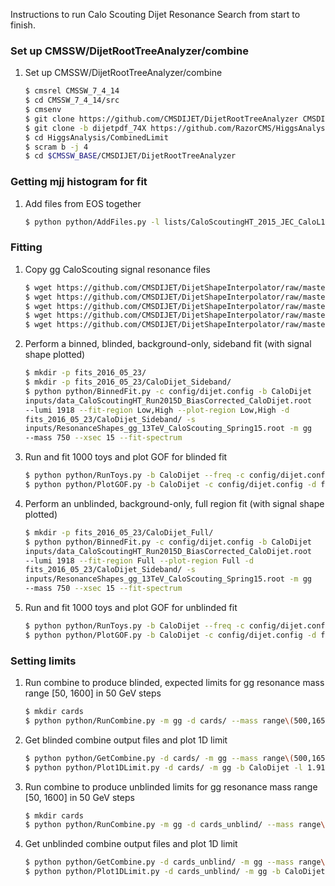 
Instructions to run Calo Scouting Dijet Resonance Search from start to finish.

### Set up CMSSW/DijetRootTreeAnalyzer/combine
1. Set up CMSSW/DijetRootTreeAnalyzer/combine
    
    ```sh
    $ cmsrel CMSSW_7_4_14
    $ cd CMSSW_7_4_14/src
    $ cmsenv
    $ git clone https://github.com/CMSDIJET/DijetRootTreeAnalyzer CMSDIJET/DijetRootTreeAnalyzer
    $ git clone -b dijetpdf_74X https://github.com/RazorCMS/HiggsAnalysis-CombinedLimit HiggsAnalysis/CombinedLimit
    $ cd HiggsAnalysis/CombinedLimit
    $ scram b -j 4
    $ cd $CMSSW_BASE/CMSDIJET/DijetRootTreeAnalyzer
    ```
    
### Getting mjj histogram for fit
1. Add files from EOS together
    
    ```sh
    $ python python/AddFiles.py -l lists/CaloScoutingHT_2015_JEC_CaloL1L2L3_PFL2L3Residual_BiasCorrected_20160523_161841_reduced_skim.txt -o inputs/data_CaloScoutingHT_Run2015D_BiasCorrected_CaloDijet.root
    ```

### Fitting
1. Copy gg CaloScouting signal resonance files
    
    ```sh
    $ wget https://github.com/CMSDIJET/DijetShapeInterpolator/raw/master/ResonanceShapes_gg_13TeV_CaloScouting_Spring15.root -P inputs/
    $ wget https://github.com/CMSDIJET/DijetShapeInterpolator/raw/master/ResonanceShapes_gg_13TeV_CaloScouting_Spring15_JERUP.root -P inputs/
    $ wget https://github.com/CMSDIJET/DijetShapeInterpolator/raw/master/ResonanceShapes_gg_13TeV_CaloScouting_Spring15_JERDOWN.root -P inputs/
    $ wget https://github.com/CMSDIJET/DijetShapeInterpolator/raw/master/ResonanceShapes_gg_13TeV_CaloScouting_Spring15_JESUP.root -P inputs/
    $ wget https://github.com/CMSDIJET/DijetShapeInterpolator/raw/master/ResonanceShapes_gg_13TeV_CaloScouting_Spring15_JESDOWN.root -P inputs/
    ```

1. Perform a binned, blinded, background-only, sideband fit (with signal shape plotted)
    
    ```sh
    $ mkdir -p fits_2016_05_23/
    $ mkdir -p fits_2016_05_23/CaloDijet_Sideband/
    $ python python/BinnedFit.py -c config/dijet.config -b CaloDijet
    inputs/data_CaloScoutingHT_Run2015D_BiasCorrected_CaloDijet.root
    --lumi 1918 --fit-region Low,High --plot-region Low,High -d
    fits_2016_05_23/CaloDijet_Sideband/ -s
    inputs/ResonanceShapes_gg_13TeV_CaloScouting_Spring15.root -m gg
    --mass 750 --xsec 15 --fit-spectrum
    ```
	
1. Run and fit 1000 toys and plot GOF for blinded fit
    
    ```sh
    $ python python/RunToys.py -b CaloDijet --freq -c config/dijet.config --lumi 1918 --fit-region Low,High  -d fits_2016_05_23/CaloDijet_Sideband/ -i fits_2016_05_23/CaloDijet_Sideband/DijetFitResults_CaloDijet.root  -t 1000 -s 0
    $ python python/PlotGOF.py -b CaloDijet -c config/dijet.config -d fits_2016_05_23/CaloDijet_Sideband/ -t fits_2016_05_23/CaloDijet_Sideband/toys_Freq_s0_CaloDijet.root -l 1918 --data
    ```

1. Perform an unblinded, background-only, full region fit (with signal shape plotted)
    
    ```sh
    $ mkdir -p fits_2016_05_23/CaloDijet_Full/
    $ python python/BinnedFit.py -c config/dijet.config -b CaloDijet
    inputs/data_CaloScoutingHT_Run2015D_BiasCorrected_CaloDijet.root
    --lumi 1918 --fit-region Full --plot-region Full -d
    fits_2016_05_23/CaloDijet_Sideband/ -s
    inputs/ResonanceShapes_gg_13TeV_CaloScouting_Spring15.root -m gg
    --mass 750 --xsec 15 --fit-spectrum
    ```
	
1. Run and fit 1000 toys and plot GOF for unblinded fit
    
    ```sh
    $ python python/RunToys.py -b CaloDijet --freq -c config/dijet.config --lumi 1918 --fit-region Full  -d fits_2016_05_23/CaloDijet_Full/ -i fits_2016_05_23/CaloDijet_Sideband/DijetFitResults_CaloDijet.root  -t 1000 -s 0
    $ python python/PlotGOF.py -b CaloDijet -c config/dijet.config -d fits_2016_05_23/CaloDijet_Sideband/ -t fits_2016_05_23/CaloDijet_Full/toys_Freq_s0_CaloDijet.root -l 1918 --data
    ```
	
### Setting limits
1. Run combine to produce blinded, expected limits for gg resonance mass range [50, 1600] in 50 GeV steps
    
    ```sh
    $ mkdir cards
    $ python python/RunCombine.py -m gg -d cards/ --mass range\(500,1650,50\) -c config/dijet.config -i fits_2016_05_23/CaloDijet_Sideband/DijetFitResults_CaloDijet.root -b CaloDijet --rMax 20 --xsec 10 -l 1.918 --blind
    ```

1. Get blinded combine output files and plot 1D limit
    ```sh
    $ python python/GetCombine.py -d cards/ -m gg --mass range\(500,1650,50\) -b CaloDijet --xsec 10 -l 1.918
    $ python python/Plot1DLimit.py -d cards/ -m gg -b CaloDijet -l 1.918
    ```
	
1. Run combine to produce unblinded limits for gg resonance mass range [50, 1600] in 50 GeV steps
    
    ```sh
    $ mkdir cards
    $ python python/RunCombine.py -m gg -d cards_unblind/ --mass range\(500,1650,50\) -c config/dijet.config -i fits_2016_05_23/CaloDijet_Full/DijetFitResults_CaloDijet.root -b CaloDijet --rMax 20 --xsec 10 -l 1.918 
    ```

1. Get unblinded combine output files and plot 1D limit
    ```sh
    $ python python/GetCombine.py -d cards_unblind/ -m gg --mass range\(500,1650,50\) -b CaloDijet --xsec 10 -l 1.918
    $ python python/Plot1DLimit.py -d cards_unblind/ -m gg -b CaloDijet -l 1.918
    ```





